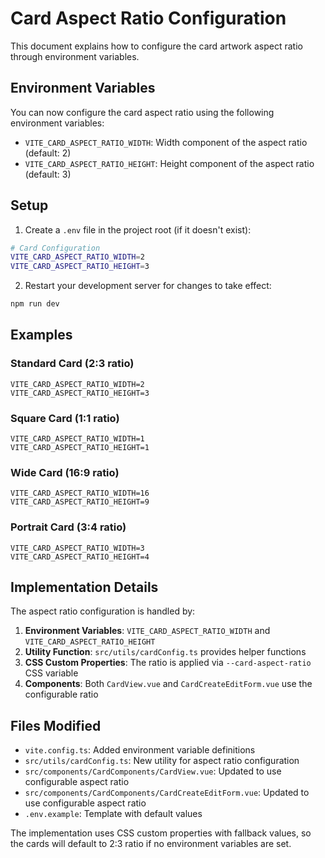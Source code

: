 # Card Aspect Ratio Configuration

This document explains how to configure the card artwork aspect ratio through environment variables.

## Environment Variables

You can now configure the card aspect ratio using the following environment variables:

- `VITE_CARD_ASPECT_RATIO_WIDTH`: Width component of the aspect ratio (default: 2)
- `VITE_CARD_ASPECT_RATIO_HEIGHT`: Height component of the aspect ratio (default: 3)

## Setup

1. Create a `.env` file in the project root (if it doesn't exist):
```bash
# Card Configuration
VITE_CARD_ASPECT_RATIO_WIDTH=2
VITE_CARD_ASPECT_RATIO_HEIGHT=3
```

2. Restart your development server for changes to take effect:
```bash
npm run dev
```

## Examples

### Standard Card (2:3 ratio)
```env
VITE_CARD_ASPECT_RATIO_WIDTH=2
VITE_CARD_ASPECT_RATIO_HEIGHT=3
```

### Square Card (1:1 ratio)
```env
VITE_CARD_ASPECT_RATIO_WIDTH=1
VITE_CARD_ASPECT_RATIO_HEIGHT=1
```

### Wide Card (16:9 ratio)
```env
VITE_CARD_ASPECT_RATIO_WIDTH=16
VITE_CARD_ASPECT_RATIO_HEIGHT=9
```

### Portrait Card (3:4 ratio)
```env
VITE_CARD_ASPECT_RATIO_WIDTH=3
VITE_CARD_ASPECT_RATIO_HEIGHT=4
```

## Implementation Details

The aspect ratio configuration is handled by:

1. **Environment Variables**: `VITE_CARD_ASPECT_RATIO_WIDTH` and `VITE_CARD_ASPECT_RATIO_HEIGHT`
2. **Utility Function**: `src/utils/cardConfig.ts` provides helper functions
3. **CSS Custom Properties**: The ratio is applied via `--card-aspect-ratio` CSS variable
4. **Components**: Both `CardView.vue` and `CardCreateEditForm.vue` use the configurable ratio

## Files Modified

- `vite.config.ts`: Added environment variable definitions
- `src/utils/cardConfig.ts`: New utility for aspect ratio configuration
- `src/components/CardComponents/CardView.vue`: Updated to use configurable aspect ratio
- `src/components/CardComponents/CardCreateEditForm.vue`: Updated to use configurable aspect ratio
- `.env.example`: Template with default values

The implementation uses CSS custom properties with fallback values, so the cards will default to 2:3 ratio if no environment variables are set.

